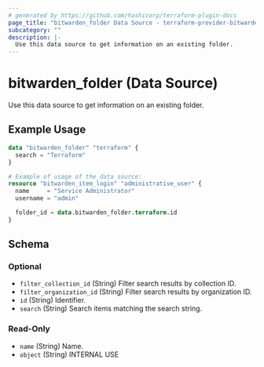 ```yaml
---
# generated by https://github.com/hashicorp/terraform-plugin-docs
page_title: "bitwarden_folder Data Source - terraform-provider-bitwarden"
subcategory: ""
description: |-
  Use this data source to get information on an existing folder.
---
```


# bitwarden_folder (Data Source)

Use this data source to get information on an existing folder.

## Example Usage

```terraform
data "bitwarden_folder" "terraform" {
  search = "Terraform"
}

# Example of usage of the data source:
resource "bitwarden_item_login" "administrative_user" {
  name     = "Service Administrator"
  username = "admin"

  folder_id = data.bitwarden_folder.terraform.id
}
```

<!-- schema generated by tfplugindocs -->
## Schema

### Optional

- `filter_collection_id` (String) Filter search results by collection ID.
- `filter_organization_id` (String) Filter search results by organization ID.
- `id` (String) Identifier.
- `search` (String) Search items matching the search string.

### Read-Only

- `name` (String) Name.
- `object` (String) INTERNAL USE
